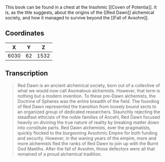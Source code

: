  

This book can be found in a chest at the Insohmic [[Coven of Potentia]]. It is, as the title suggests, about the origins of the [[Red Dawn]] alchemical society, and how it managed to survive beyond the [[Fall of Avsohm]].

## Coordinates
| **X** | **Y** | **Z** |
| :---: | :---: | :---: |
| 6030  |  62   | 1532  |

## Transcription
> Red Dawn is an ancient alchemical society, born out of a collective of what we would now call Asomatous alchemists. However, that term is nothing but a modern invention. To these pre-Dawn alchemists, the Doctrine of Spheres was the entire breadth of the field. The founding of Red Dawn represented the transition from loosely bound sects to an organized group of dedicated researchers. Staunchly rejecting the steadfast ethicists of the noble families of Ancehl, Red Dawn focused heavily on divining the true nature of reality by breaking matter down into constitute parts. Red Dawn alchemists, ever the pragmatists, quickly flocked to the burgeoning Avsohmic Empire for both funding and security. However, in the waning years of the empire, more and more alchemists fled the ranks of Red Dawn to join up with the Burnt God Maelihs. After the fall of Avsohm, those defectors were all that remained of a proud alchemical tradition.
